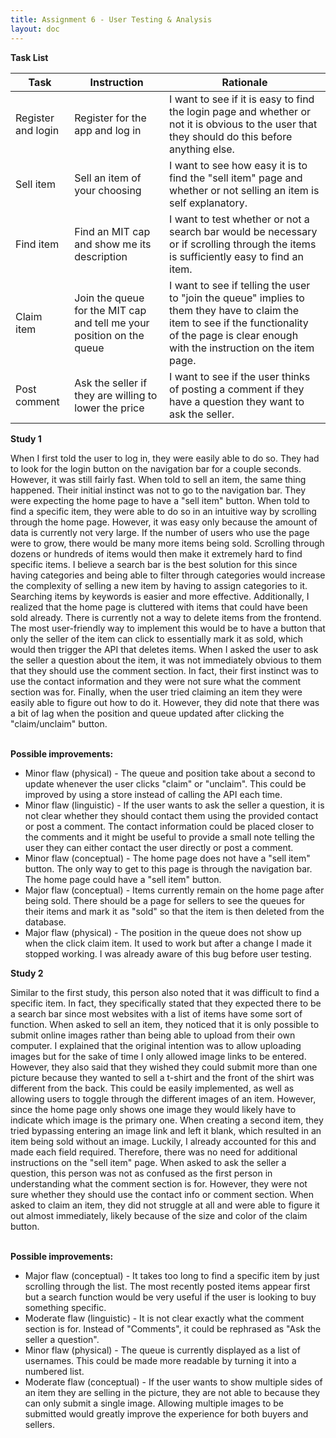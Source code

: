 ```yaml
---
title: Assignment 6 - User Testing & Analysis
layout: doc
---
```


**Task List** <br>

| Task               | Instruction                                                           | Rationale                                                                                                                                                                                        |
| ------------------ | --------------------------------------------------------------------- | ------------------------------------------------------------------------------------------------------------------------------------------------------------------------------------------------ |
| Register and login | Register for the app and log in                                       | I want to see if it is easy to find the login page and whether or not it is obvious to the user that they should do this before anything else.                                                   |
| Sell item          | Sell an item of your choosing                                         | I want to see how easy it is to find the "sell item" page and whether or not selling an item is self explanatory.                                                                                |
| Find item          | Find an MIT cap and show me its description                           | I want to test whether or not a search bar would be necessary or if scrolling through the items is sufficiently easy to find an item.                                                            |
| Claim item         | Join the queue for the MIT cap and tell me your position on the queue | I want to see if telling the user to "join the queue" implies to them they have to claim the item to see if the functionality of the page is clear enough with the instruction on the item page. |
| Post comment       | Ask the seller if they are willing to lower the price                 | I want to see if the user thinks of posting a comment if they have a question they want to ask the seller.                                                                                       |

**Study 1** <br>

<p>When I first told the user to log in, they were easily able to do so. They had to look for the login button on the navigation bar for a couple seconds. However, it was still fairly fast. When told to sell an item, the same thing happened. Their initial instinct was not to go to the navigation bar. They were expecting the home page to have a "sell item" button. When told to find a specific item, they were able to do so in an intuitive way by scrolling through the home page. However, it was easy only because the amount of data is currently not very large. If the number of users who use the page were to grow, there would be many more items being sold. Scrolling through dozens or hundreds of items would then make it extremely hard to find specific items. I believe a search bar is the best solution for this since having categories and being able to filter through categories would increase the complexity of selling a new item by having to assign categories to it. Searching items by keywords is easier and more effective. Additionally, I realized that the home page is cluttered with items that could have been sold already. There is currently not a way to delete items from the frontend. The most user-friendly way to implement this would be to have a button that only the seller of the item can click to essentially mark it as sold, which would then trigger the API that deletes items. When I asked the user to ask the seller a question about the item, it was not immediately obvious to them that they should use the comment section. In fact, their first instinct was to use the contact information and they were not sure what the comment section was for. Finally, when the user tried claiming an item they were easily able to figure out how to do it. However, they did note that there was a bit of lag when the position and queue updated after clicking the "claim/unclaim" button. </p>
<br>
<b>Possible improvements:</b><br>
<ul>
    <li>Minor flaw (physical) - The queue and position take about a second to update whenever the user clicks "claim" or "unclaim". This could be improved by using a store instead of calling the API each time. </li>
    <li>Minor flaw (linguistic) - If the user wants to ask the seller a question, it is not clear whether they should contact them using the provided contact or post a comment. The contact information could be placed closer to the comments and it might be useful to provide a small note telling the user they can either contact the user directly or post a comment. </li>
    <li>Minor flaw (conceptual) - The home page does not have a "sell item" button. The only way to get to this page is through the navigation bar. The home page could have a  "sell item" button.</li>
    <li>Major flaw (conceptual) - Items currently remain on the home page after being sold. There should be a page for sellers to see the queues for their items and mark it as "sold" so that the item is then deleted from the database. </li>
    <li>Major flaw (physical) - The position in the queue does not show up when the click claim item. It used to work but after a change I made it stopped working. I was already aware of this bug before user testing.</li>
</ul>

**Study 2** <br>

<p>Similar to the first study, this person also noted that it was difficult to find a specific item. In fact, they specifically stated that they expected there to be a search bar since most websites with a list of items have some sort of function. When asked to sell an item, they noticed that it is only possible to submit online images rather than being able to upload from their own computer. I explained that the original intention was to allow uploading images but for the sake of time I only allowed image links to be entered. However, they also said that they wished they could submit more than one picture because they wanted to sell a t-shirt and the front of the shirt was different from the back. This could be easily implemented, as well as allowing users to toggle through the different images of an item. However, since the home page only shows one image they would likely have to indicate which image is the primary one. When creating a second item, they tried bypassing entering an image link and left it blank, which resulted in an item being sold without an image. Luckily, I already accounted for this and made each field required. Therefore, there was no need for additional instructions on the "sell item" page. When asked to ask the seller a question, this person was not as confused as the first person in understanding what the comment section is for. However, they were not sure whether they should use the contact info or comment section. When asked to claim an item, they did not struggle at all and were able to figure it out almost immediately, likely because of the size and color of the claim button. </p>
<br>
<b>Possible improvements:</b><br>
<ul>
    <li>Major flaw (conceptual) - It takes too long to find a specific item by just scrolling through the list. The most recently posted items appear first but a search function would be very useful if the user is looking to buy something specific.</li>
    <li>Moderate flaw (linguistic) - It is not clear exactly what the comment section is for. Instead of "Comments", it could be rephrased as "Ask the seller a question".</li>
    <li>Minor flaw (physical) - The queue is currently displayed as a list of usernames. This could be made more readable by turning it into a numbered list. </li>
    <li>Moderate flaw (conceptual) - If the user wants to show multiple sides of an item they are selling in the picture, they are not able to because they can only submit a single image. Allowing multiple images to be submitted would greatly improve the experience for both buyers and sellers. </li>
</ul>
